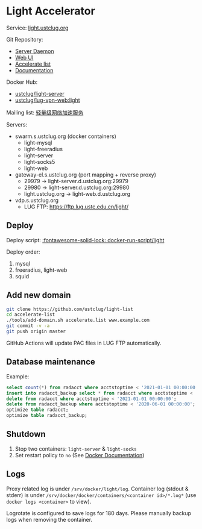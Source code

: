 # Light Accelerator

Service: [light.ustclug.org](https://light.ustclug.org)

Git Repository: 

* [Server Daemon](https://github.com/ustclug/light-server)
* [Web UI](https://github.com/ustclug/lug-vpn-web/tree/light)
* [Accelerate list](https://github.com/ustclug/light-list)
* [Documentation](https://git.lug.ustc.edu.cn/lug-light/light-doc)

Docker Hub:

* [ustclug/light-server](https://hub.docker.com/r/ustclug/light-server/)
* [ustclug/lug-vpn-web:light](https://hub.docker.com/r/ustclug/lug-vpn-web/)

Mailing list: [轻量级网络加速服务](https://groups.google.com/d/topic/ustc_lug/EZAL7OdJa_E/discussion)

Servers:

* swarm.s.ustclug.org (docker containers)
    * light-mysql
    * light-freeradius
    * light-server
    * light-socks5
    * light-web
* gateway-el.s.ustclug.org (port mapping + reverse proxy)
    * 29979 → light-server.d.ustclug.org:29979
    * 29980 → light-server.d.ustclug.org:29980
    * light.ustclug.org → light-web.d.ustclug.org
* vdp.s.ustclug.org
    * LUG FTP: <https://ftp.lug.ustc.edu.cn/light/>

## Deploy

Deploy script: [:fontawesome-solid-lock: docker-run-script/light](https://github.com/ustclug/docker-run-script/tree/master/light)

Deploy order:

1. mysql
2. freeradius, light-web
3. squid

## Add new domain

```sh
git clone https://github.com/ustclug/light-list
cd accelerate-list
./tools/add-domain.sh accelerate.list www.example.com
git commit -v -a
git push origin master
```

GitHub Actions will update PAC files in LUG FTP automatically.

## Database maintenance

Example:

```sql
select count(*) from radacct where acctstoptime < '2021-01-01 00:00:00';
insert into radacct_backup select * from radacct where acctstoptime < '2021-01-01 00:00:00';
delete from radacct where acctstoptime < '2021-01-01 00:00:00';
delete from radacct_backup where acctstoptime < '2020-06-01 00:00:00';
optimize table radacct;
optimize table radacct_backup;
```

## Shutdown

1. Stop two containers: `light-server` & `light-socks`
2. Set restart policy to `no` (See [Docker Documentation](https://docs.docker.com/config/containers/start-containers-automatically/#use-a-restart-policy))

## Logs

Proxy related log is under `/srv/docker/light/log`. Container log (stdout & stderr) is under `/srv/docker/docker/containers/<container id>/*.log*` (use `docker logs <container>` to view).

Logrotate is configured to save logs for 180 days. Please manually backup logs when removing the container.
